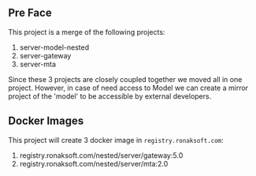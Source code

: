## Pre Face

This project is a merge of the following projects:

1. server-model-nested
2. server-gateway
3. server-mta

Since these 3 projects are closely coupled together we moved all in one project. However, in case of need access to Model we can create a mirror project of the 'model' to be
accessible by external developers.

## Docker Images

This project will create 3 docker image in `registry.ronaksoft.com`:

1. registry.ronaksoft.com/nested/server/gateway:5.0
2. registry.ronaksoft.com/nested/server/mta:2.0

